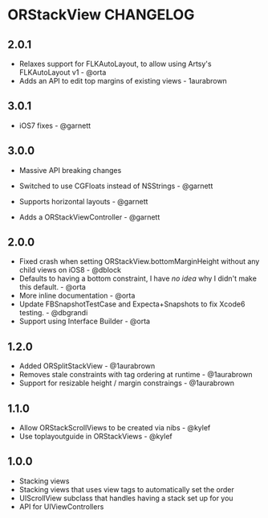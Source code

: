 # ORStackView CHANGELOG

## 2.0.1

* Relaxes support for FLKAutoLayout, to allow using Artsy's FLKAutoLayout v1 - @orta
* Adds an API to edit top margins of existing views - 1aurabrown

## 3.0.1

* iOS7 fixes - @garnett 

## 3.0.0

* Massive API breaking changes

* Switched to use CGFloats instead of NSStrings - @garnett 
* Supports horizontal layouts - @garnett
* Adds a ORStackViewController - @garnett 

## 2.0.0

* Fixed crash when setting ORStackView.bottomMarginHeight without any child views on iOS8 - @dblock
* Defaults to having a bottom constraint, I have _no idea_ why I didn't make this default. - @orta
* More inline documentation - @orta
* Update FBSnapshotTestCase and Expecta+Snapshots to fix Xcode6 testing. - @dbgrandi
* Support using Interface Builder - @orta

## 1.2.0

* Added ORSplitStackView - @1aurabrown
* Removes stale constraints with tag ordering at runtime - @1aurabrown
* Support for resizable height / margin constraings - @1aurabrown

## 1.1.0

* Allow ORStackScrollViews to be created via nibs - @kylef
* Use toplayoutguide in ORStackViews - @kylef

## 1.0.0

* Stacking views
* Stacking views that uses view tags to automatically set the order
* UIScrollView subclass that handles having a stack set up for you
* API for UIViewControllers
